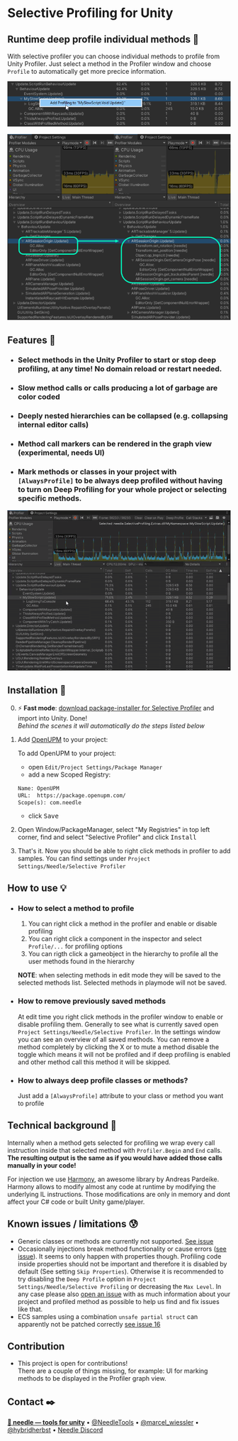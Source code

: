 # Selective Profiling for Unity
## Runtime deep profile individual methods 🔬
With selective profiler you can choose individual methods to profile from Unity Profiler. Just select a method in the Profiler window and choose ``Profile`` to automatically get more precice information.



![](Documentation~/profiler-select.png)

![](Documentation~/beforeafter.png)



## Features 🧬
- ### Select methods in the Unity Profiler to start or stop deep profiling, at any time! No domain reload or restart needed. 
- ### Slow method calls or calls producing a lot of garbage are color coded
- ### Deeply nested hierarchies can be collapsed (e.g. collapsing internal editor calls)
- ### Method call markers can be rendered in the graph view (experimental, needs UI)
- ### Mark methods or classes in your project with ``[AlwaysProfile]`` to be always deep profiled without having to turn on Deep Profiling for your whole project or selecting specific methods.
![](Documentation~/profiler-select.gif)



## Installation 💾
0) ⚡ **Fast mode**: [download package-installer for Selective Profiler](https://package-installer.glitch.me/v1/installer/OpenUPM/com.needle.selective-profiling?registry=https://package.openupm.com) and import into Unity. Done!  
   *Behind the scenes it will automatically do the steps listed below*
1)  Add [OpenUPM](https://openupm.com/packages/com.needle.selective-profiling/) to your project:

    To add OpenUPM to your project:

    - open `Edit/Project Settings/Package Manager`
    - add a new Scoped Registry:
    ```
    Name: OpenUPM
    URL:  https://package.openupm.com/
    Scope(s): com.needle
    ```
    - click <kbd>Save</kbd>

2) Open Window/PackageManager, select "My Registries" in top left corner, find and select "Selective Profiler" and click <kbd>Install</kbd> 
3) That's it. Now you should be able to right click methods in profiler to add samples. You can find settings under ``Project Settings/Needle/Selective Profiler``

## How to use 💡
- ### How to select a method to profile
  1) You can right click a method in the profiler and enable or disable profiling
  2) You can right click a component in the inspector and select ``Profile/...`` for profiling options
  3) You can rigth click a gameobject in the hierarchy to profile all the user methods found in the hierarchy

  **NOTE**: when selecting methods in edit mode they will be saved to the selected methods list. Selected methods in playmode will not be saved.
  
- ### How to remove previously saved methods
  At edit time you right click methods in the profiler window to enable or disable profiling them.
  Generally to see what is currently saved open ``Project Settings/Needle/Selective Profiler``. In the settings window you can see an overview of all saved methods. You can remove a method completely by clicking the X or to mute a method disable the toggle which means it will not be profiled and if deep profiling is enabled and other method call this method it will be skipped.
  
- ### How to always deep profile classes or methods?
   Just add a ``[AlwaysProfile]`` attribute to your class or method you want to profile

## Technical background 💉
Internally when a method gets selected for profiling we wrap every call instruction inside that selected method with ``Profiler.Begin`` and ``End`` calls. **The resulting output is the same as if you would have added those calls manually in your code!**

For injection we use [Harmony](https://github.com/pardeike/Harmony), an awesome library by Andreas Pardeike. Harmony allows to modify almost any code at runtime by modifying the underlying IL instructions. Those modifications are only in memory and dont affect your C# code or built Unity game/player.

## Known issues / limitations 😰
- Generic classes or methods are currently not supported. [See issue](https://github.com/needle-tools/selective-profiling/issues/6)
- Occasionally injections break method functionality or cause errors ([see issue](https://github.com/needle-tools/selective-profiling/issues/2)). It seems to only happen with properties though. Profiling code inside properties should not be important and therefore it is disabled by default (See setting ``Skip Properties``). Otherwise it is recommended to try disabling the ``Deep Profile`` option in ``Project Settings/Needle/Selective Profiling`` or decreasing the ``Max Level``. In any case please also [open an issue](https://github.com/needle-tools/selective-profiling/issues/new) with as much information about your project and profiled method as possible to help us find and fix issues like that.
- ECS samples using a combination ``unsafe partial struct`` can apparently not be patched correctly [see issue 16](https://github.com/needle-tools/selective-profiling/issues/16)

## Contribution
- This project is open for contributions!  
  There are a couple of things missing, for example: UI for marking methods to be displayed in the Profiler graph view.

## Contact ✒️
<b>[🌵 needle — tools for unity](https://needle.tools)</b> • 
[@NeedleTools](https://twitter.com/NeedleTools) • 
[@marcel_wiessler](https://twitter.com/marcel_wiessler) • 
[@hybridherbst](https://twitter.com/hybridherbst) • 
[Needle Discord](https://discord.gg/CFZDp4b)

